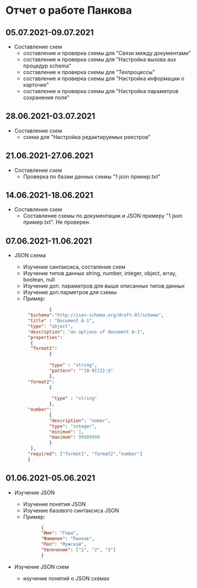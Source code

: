 # Отчет о работе Панкова

## 05.07.2021-09.07.2021

- Составление схем
  - составление и проверка схемы для "Связи между документами"
  - составление и проверка схемы для "Настройка вызова aux процедур schema"
  - составление и проверка схемы для "Техпроцессы"
  - составление и проверка схемы для "Настройка информации о карточке"
  - составление и проверка схемы для "Настройка параметров сохранения поля"

## 28.06.2021-03.07.2021

- Составление схем
  - схема для "Настройка редактируемых реестров"

## 21.06.2021-27.06.2021

- Составление схем
  - Проверка по базам данных схемы "1 json пример.txt"

## 14.06.2021-18.06.2021

- Составление схем
  - Составление схемы по документации и JSON примеру "1 json пример.txt". Не проверен.

## 07.06.2021-11.06.2021

- JSON схема
  - Изучение синтаксиса, состаление схем
  - Изучение типов данных string, number, integer, object, array, boolean, null
  - Изучение доп. параметров для выше описанных типов данных
  - Изучение доп.парметров для схемы
  - Пример:

   ``` json
                {
        "$schema":"http://json-schema.org/draft-07/schema",
        "title" : "Document A-1",
        "type": "object",
        "description": "an options of document A-1",
        "properties": 
         {
         "format1":
                {
            
                "type" : "string",
                "pattern": "^[0-9]{2}:$"
                },
        "format2":
                {
            
                 "type" : "string"
                },
        "number":
                {
                "description": "nomer",
                "type": "integer",
                "minimum": 1,
                "maximum": 99999999
                }
         },
        "required": ["format1", "format2","number"]
        }

   ```

## 01.06.2021-05.06.2021

- Изучение JSON
  - Изучение понятия JSON
  - Изучение базового синтаксиса JSON
  - Пример:

  ``` json
            {
            "Имя": "Гоша",
            "Фамилия": "Панков",
            "Пол": "Мужской",
            "Увлечения": ["1", "2", "3"]
            }
  ```

- Изучение JSON схем
  - изучение понятий о JSON схемах
